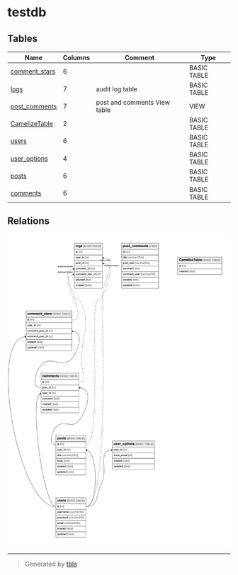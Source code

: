 # testdb

## Tables

| Name | Columns | Comment | Type |
| ---- | ------- | ------- | ---- |
| [comment_stars](comment_stars.md) | 6 |  | BASIC TABLE |
| [logs](logs.md) | 7 | audit log table | BASIC TABLE |
| [post_comments](post_comments.md) | 7 | post and comments View table | VIEW |
| [CamelizeTable](CamelizeTable.md) | 2 |  | BASIC TABLE |
| [users](users.md) | 6 |  | BASIC TABLE |
| [user_options](user_options.md) | 4 |  | BASIC TABLE |
| [posts](posts.md) | 6 |  | BASIC TABLE |
| [comments](comments.md) | 6 |  | BASIC TABLE |

## Relations

![er](schema.png)

---

> Generated by [tbls](https://github.com/k1LoW/tbls)
